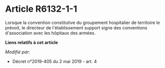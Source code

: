 # Article R6132-1-1

Lorsque la convention constitutive du groupement hospitalier de territoire le prévoit, le directeur de l'établissement
support signe des conventions d'association avec les hôpitaux des armées.

**Liens relatifs à cet article**

_Modifié par_:

  - Décret n°2019-405 du 2 mai 2019 - art. 4
